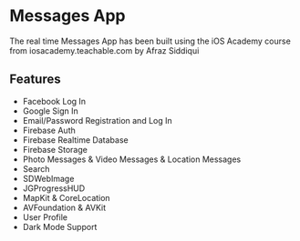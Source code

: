 # Messages App
The real time Messages App has been built using the iOS Academy course from iosacademy.teachable.com by Afraz Siddiqui

## Features
- Facebook Log In
- Google Sign In
- Email/Password Registration and Log In
- Firebase Auth
- Firebase Realtime Database
- Firebase Storage
- Photo Messages & Video Messages & Location Messages
- Search
- SDWebImage
- JGProgressHUD
- MapKit & CoreLocation
- AVFoundation & AVKit
- User Profile
- Dark Mode Support
